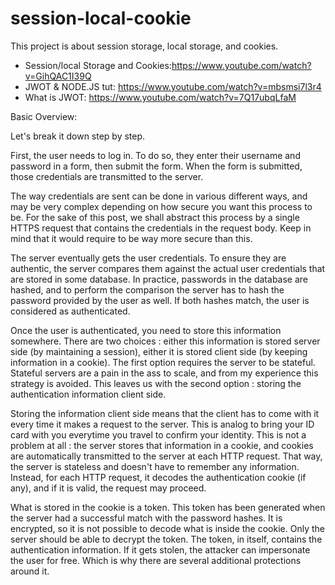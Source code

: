 # session-local-cookie

This project is about session storage, local storage, and cookies.

- Session/local Storage and Cookies:https://www.youtube.com/watch?v=GihQAC1I39Q
- JWOT & NODE.JS tut: https://www.youtube.com/watch?v=mbsmsi7l3r4
- What is JWOT: https://www.youtube.com/watch?v=7Q17ubqLfaM

Basic Overview:

Let's break it down step by step.

First, the user needs to log in. To do so, they enter their username and password in a form, then submit the form. When the form is submitted, those credentials are transmitted to the server.

The way credentials are sent can be done in various different ways, and may be very complex depending on how secure you want this process to be. For the sake of this post, we shall abstract this process by a single HTTPS request that contains the credentials in the request body. Keep in mind that it would require to be way more secure than this.

The server eventually gets the user credentials. To ensure they are authentic, the server compares them against the actual user credentials that are stored in some database. In practice, passwords in the database are hashed, and to perform the comparison the server has to hash the password provided by the user as well. If both hashes match, the user is considered as authenticated.

Once the user is authenticated, you need to store this information somewhere. There are two choices : either this information is stored server side (by maintaining a session), either it is stored client side (by keeping information in a cookie). The first option requires the server to be stateful. Stateful servers are a pain in the ass to scale, and from my experience this strategy is avoided. This leaves us with the second option : storing the authentication information client side.

Storing the information client side means that the client has to come with it every time it makes a request to the server. This is analog to bring your ID card with you everytime you travel to confirm your identity. This is not a problem at all : the server stores that information in a cookie, and cookies are automatically transmitted to the server at each HTTP request. That way, the server is stateless and doesn't have to remember any information. Instead, for each HTTP request, it decodes the authentication cookie (if any), and if it is valid, the request may proceed.

What is stored in the cookie is a token. This token has been generated when the server had a successful match with the password hashes. It is encrypted, so it is not possible to decode what is inside the cookie. Only the server should be able to decrypt the token. The token, in itself, contains the authentication information. If it gets stolen, the attacker can impersonate the user for free. Which is why there are several additional protections around it.
